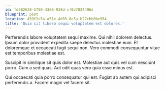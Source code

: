 ```yaml
---
id: fd682638-5750-4368-938d-cf0d7824496d
blueprint: post
location: 459f2c54-a51e-4d03-8c5a-b27cbb0be954
title: 'Quia sit libero sequi voluptatem est dolores.'
---
```

Perferendis labore voluptatem sequi maxime. Qui nihil dolorem delectus. Ipsum dolor provident expedita saepe delectus molestiae eum. Et doloremque et occaecati fugit sequi non. Vero commodi consequuntur vitae est temporibus molestiae est.

Suscipit in similique sit quis dolor est. Molestiae aut quis vel cum nesciunt porro. Cum a sed quas. Aut odit quas vero quia esse minus est.

Qui occaecati quia porro consequatur qui est. Fugiat ab autem qui adipisci perferendis a. Facere magni vel facere sit.